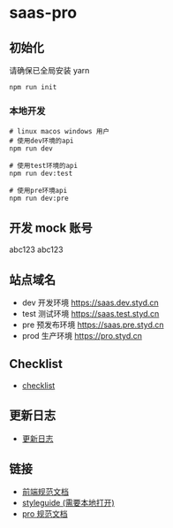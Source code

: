 # saas-pro

## 初始化

请确保已全局安装 yarn

```
npm run init
```

### 本地开发

```shell
# linux macos windows 用户
# 使用dev环境的api
npm run dev

# 使用test环境的api
npm run dev:test

# 使用pre环境api
npm run dev:pre
```

## 开发 mock 账号

abc123
abc123

## 站点域名

- dev 开发环境 https://saas.dev.styd.cn
- test 测试环境 https://saas.test.styd.cn
- pre 预发布环境 https://saas.pre.styd.cn
- prod 生产环境 https://pro.styd.cn

## Checklist
* [checklist](https://gitlab.styd.cn/fe/saas/web/wikis/checklist)

## 更新日志
* [更新日志](https://gitlab.styd.cn/fe/saas/web/wikis/%E6%9B%B4%E6%96%B0%E6%97%A5%E5%BF%97)

## 链接
* [前端规范文档](https://www.tapd.cn/33239975/markdown_wikis/?#1133239975001000607)
* [styleguide (需要本地打开)](http://localhost:8060/styleguide)
* [pro 规范文档](https://gitlab.styd.cn/fe/saas/web/wikis/%E8%A7%84%E8%8C%83/1.%E4%BB%8B%E7%BB%8D)
